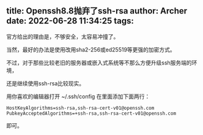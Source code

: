 title: Openssh8.8抛弃了ssh-rsa
author: Archer
date: 2022-06-28 11:34:25
tags:
---
官方给出的理由是，不够安全，太容易冲撞了。

当然，最好的办法是使用改用sha2-256或ed25519等更强的加密方式。

不过，对于那些比较老旧的服务器或嵌入式系统等不那么方便升级ssh服务端的环境，

还是继续使用ssh-rsa比较现实。

用你喜欢的编辑器打开 ~/.ssh/config
在里面添加下面两行：
```
HostKeyAlgorithms=ssh-rsa,ssh-rsa-cert-v01@openssh.com
PubkeyAcceptedAlgorithms=+ssh-rsa,ssh-rsa-cert-v01@openssh.com
```
即可。

